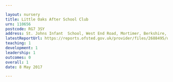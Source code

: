 ```yaml
---

layout: nursery
title: Little Oaks After School Club
urn: 110656
postcode: RG7 3SY
address: St. Johns Infant  School, West End Road, Mortimer, Berkshire, RG7 3SY
latestReportUrl: https://reports.ofsted.gov.uk/provider/files/2688495/urn/110656.pdf
teaching: 1
development: 1
leadership: 1
outcomes: 0
overall: 1
date: 8 May 2017

---
```

